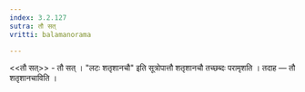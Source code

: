 ```yaml
---
index: 3.2.127
sutra: तौ सत्‌
vritti: balamanorama

---
```

<<तौ सत्>> - तौ सत् । "लटः शतृशानचौ" इति सूत्रोपात्तौ शतृशानचौ तच्छब्दः परामृशति । तदाह —  तौ शतृशानचाविति । 